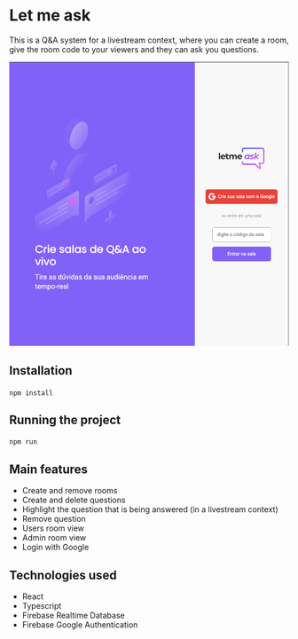 # Let me ask
This is a Q&A system for a livestream context, where you can create a room, give the room code to your viewers and they can ask you questions.

![ Let me ask!](./public/screenshot.png)

## Installation
`npm install`

## Running the project
`npm run`

## Main features
<ul> 
  <li>Create and remove rooms</li>
  <li>Create and delete questions</li>
  <li>Highlight the question that is being answered (in a livestream context)</li>
  <li>Remove question</li>
  <li>Users room view</li>
  <li>Admin room view</li>
  <li>Login with Google</li>
</ul>

## Technologies used
<ul>
  <li>React</li>
  <li>Typescript</li>
  <li>Firebase Realtime Database</li>
  <li>Firebase Google Authentication</li>
</ul>


